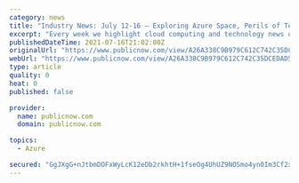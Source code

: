 ```yaml
---
category: news
title: "Industry News: July 12-16 – Exploring Azure Space, Perils of Technical Debt, Google Highlights Green Cloud Regions"
excerpt: "Every week we highlight cloud computing and technology news of interest. This week we're covering a look inside Microsoft Azure Space, new Azure resources for cloud professionals, how technical debt is impacting software engineers,"
publishedDateTime: 2021-07-16T21:02:00Z
originalUrl: "https://www.publicnow.com/view/A26A338C9B979C612C742C35DCEDAD562AE5432B"
webUrl: "https://www.publicnow.com/view/A26A338C9B979C612C742C35DCEDAD562AE5432B"
type: article
quality: 0
heat: 0
published: false

provider:
  name: publicnow.com
  domain: publicnow.com

topics:
  - Azure

secured: "GgJXgG+nJtbmDOFxWyLcK12eDb2rkhtH+1fseOg4UhUZ9NOSmo4yn0Im3Cf2xqsZah7gdvn46KrvMdbDswIRVAHdMhUvEce+cRai3QGOar2+9lLAHM6AJ2bz7vbpDC3CZFWMUiNdUDtw0AqvloOTV0SDMbdEMLXNA6MNGGu14QEpYYT9lanPyrvuuSNnH1I2aoUQnGz3MwrMxBiFNv3DODwMzSPdUpib61yLFdDi0BqCjiu902nC9K6+uAaj3/aztl7ux8FJN3Fh3r4+NSoQY0+hXIXiLnRYV/s3iuypgv43xlKF0INaQi4Lr0MIfgyltpmaI4bDYRP1O7iqBSXLRqufU4GFN57uDZCiZ1QVxYE=;ZoqRCvMkWi9utW4NqO3Luw=="
---
```


